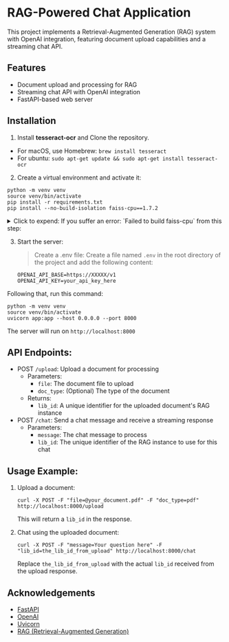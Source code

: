 # RAG-Powered Chat Application

This project implements a Retrieval-Augmented Generation (RAG) system with OpenAI integration, featuring document upload capabilities and a streaming chat API.

## Features

- Document upload and processing for RAG
- Streaming chat API with OpenAI integration
- FastAPI-based web server

## Installation

1.  Install **tesseract-ocr** and Clone the repository.

- For macOS, use Homebrew: `brew install tesseract`
- For ubuntu: `sudo apt-get update && sudo apt-get install tesseract-ocr`


2. Create a virtual environment and activate it:
```
python -m venv venv
source venv/bin/activate
pip install -r requirements.txt
pip install --no-build-isolation faiss-cpu==1.7.2
```

<details>

<summary>
 Click to expend: If you suffer an error: `Failed to build faiss-cpu` from this step:
</summary>
   The error is related to building the faiss-cpu package, which requires SWIG. Here's a quick guide to resolve this issue:
1. Install SWIG:

   - For macOS, use Homebrew: `brew install swig`
   - For ubuntu: `sudo apt-get update && sudo apt-get install build-essential swig libopenblas-dev`

 2. or, SWIG does not work
   - you can try using Anaconda/Miniconda. However, I dont want to put much tutorial here.
   


2. After installing SWIG, try installing the requirements again:
   ```
   pip install -r requirements.txt
   ```

3. If issues persist with faiss-cpu, try using a pre-built wheel:
   - In requirements.txt, replace `faiss-cpu==1.7.2` with `faiss-cpu==1.7.2 --only-binary :all:`

4. Alternatively, use faiss-cpu from conda:
   - Install Miniconda or Anaconda
   - Create a new conda environment: `conda create -n your_env_name python=3.8`
   - Install faiss-cpu: `conda install -c conda-forge faiss-cpu`
   - Install other requirements: `pip install -r requirements.txt`
</details>


3. Start the server:

    > Create a .env file:
   Create a file named `.env` in the root directory of the project and add the following content:
   ```
   OPENAI_API_BASE=https://XXXXX/v1
   OPENAI_API_KEY=your_api_key_here
   ```

Following that, run this command:

```
python -m venv venv
source venv/bin/activate
uvicorn app:app --host 0.0.0.0 --port 8000
```

The server will run on `http://localhost:8000`

## API Endpoints:
   - POST `/upload`: Upload a document for processing
     - Parameters:
       - `file`: The document file to upload
       - `doc_type`: (Optional) The type of the document
     - Returns:
       - `lib_id`: A unique identifier for the uploaded document's RAG instance
   - POST `/chat`: Send a chat message and receive a streaming response
     - Parameters:
       - `message`: The chat message to process
       - `lib_id`: The unique identifier of the RAG instance to use for this chat

## Usage Example:
1. Upload a document:
   ```
   curl -X POST -F "file=@your_document.pdf" -F "doc_type=pdf" http://localhost:8000/upload
   ```
   This will return a `lib_id` in the response.

2. Chat using the uploaded document:
   ```
   curl -X POST -F "message=Your question here" -F "lib_id=the_lib_id_from_upload" http://localhost:8000/chat
   ```
   Replace `the_lib_id_from_upload` with the actual `lib_id` received from the upload response.

## Acknowledgements

- [FastAPI](https://fastapi.tiangolo.com/)
- [OpenAI](https://openai.com/)
- [Uvicorn](https://www.uvicorn.org/)
- [RAG (Retrieval-Augmented Generation)](https://arxiv.org/abs/2005.11401)
